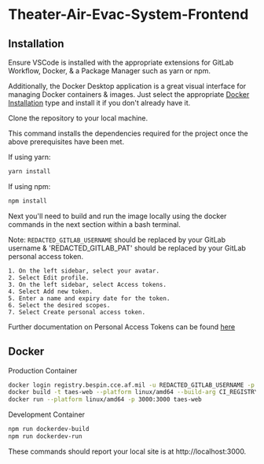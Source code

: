 # Theater-Air-Evac-System-Frontend

## Installation

Ensure VSCode is installed with the appropriate extensions for GitLab Workflow, Docker, & a Package Manager such as yarn or npm.

Additionally, the Docker Desktop application is a great visual interface for managing Docker containers & images.
Just select the appropriate [Docker Installation](https://www.docker.com/) type and install it if you don't already have it.

Clone the repository to your local machine.

This command installs the dependencies required for the project once the above prerequisites have been met.

If using yarn:
```bash
yarn install 
```
If using npm:
```bash
npm install
```

Next you'll need to build and run the image locally using the docker commands in the next section within a bash terminal.

Note: `REDACTED_GITLAB_USERNAME` should be replaced by your GitLab username & 'REDACTED_GITLAB_PAT' should be replaced by your GitLab personal access token.

```Personal Access Token Creation Steps
1. On the left sidebar, select your avatar.
2. Select Edit profile.
3. On the left sidebar, select Access tokens.
4. Select Add new token.
5. Enter a name and expiry date for the token.
6. Select the desired scopes.
7. Select Create personal access token.
```
Further documentation on Personal Access Tokens can be found [here](https://docs.gitlab.com/ee/user/profile/personal_access_tokens.html)

## Docker
Production Container
```bash
docker login registry.bespin.cce.af.mil -u REDACTED_GITLAB_USERNAME -p REDACTED_GITLAB_PAT
docker build -t taes-web --platform linux/amd64 --build-arg CI_REGISTRY=registry.bespin.cce.af.mil .
docker run --platform linux/amd64 -p 3000:3000 taes-web
```

Development Container
```bash
npm run dockerdev-build
npm run dockerdev-run
```

These commands should report your local site is at http://localhost:3000.